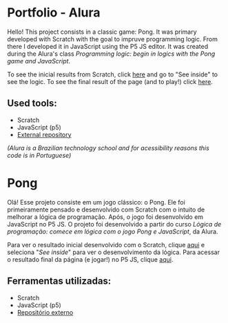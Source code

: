 # Portfolio - Alura

Hello! This project consists in a classic game: Pong. It was primary developed with Scratch with the goal to impruve programming logic. From there I developed it in JavaScript using the P5 JS editor. It was created during the Alura's class *Programming logic: begin in logics with the Pong game and JavaScript*.

To see the inicial results from Scratch, click [here](https://scratch.mit.edu/projects/874374056) and go to "See inside" to see the logic.
To see the final result of the page (and to play!) click [here](https://editor.p5js.org/daraperini/full/OGZybgA6C).

## Used tools:

* Scratch
* JavaScript (p5)
* [External repository](https://github.com/bmoren/p5.collide2D/)

*(Alura is a Brazilian technology school and for acessibility reasons this code is in Portuguese)*

#

# Pong

Olá! Esse projeto consiste em um jogo clássico: o Pong. Ele foi primeiramente pensado e desenvolvido com Scratch com o intuito de melhorar a lógica de programação. Após, o jogo foi desenvolvido em JavaScript no P5 JS. O projeto foi desenvolvido a partir do curso *Lógica de programação: comece em lógica com o jogo Pong e JavaScript*, da Alura.

Para ver o resultado inicial desenvolvido com o Scratch, clique [aqui](https://scratch.mit.edu/projects/874374056) e seleciona "*See inside*" para ver o desenvolvimento da lógica.
Para acessar o resultado final da página (e jogar!) no P5 JS, clique [aqui](https://editor.p5js.org/daraperini/full/OGZybgA6C).

## Ferramentas utilizadas:

* Scratch
* JavaScript (p5)
* [Repositório externo](https://github.com/bmoren/p5.collide2D/)
